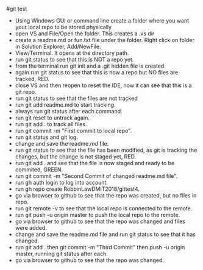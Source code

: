 #git test
- Using Windows GUI or command line create a folder where you want your local repo to be stored physically
- open VS and File/Open the folder. This creates a .vs dir
- create a readme.md or fun.txt file under the folder. Right click on folder in Solution Explorer, Add/NewFile.
- View/Terminal. It opens at the directory path.
- run git status to see that this is NOT a repo yet.
- from the terminal run git init and a .git hidden file is created.
- again run git status to see that this is now a repo but NO files are tracked, RED.
- close VS and then reopen to reset the IDE, now it can see that this is a git repo.
- run git status to see that the files are not tracked
- run git add readme.md to start tracking.
- always run git status after each command.
- run git reset to untrack again.
- run git add . to track all files.
- run git commit -m "First commit to local repo".
- run git status and git log.
- change and save the readme.md file.
- run git status to see that the file has been modified, as git is tracking the changes, but the change is not staged yet, RED.
- run git add . and see that the file is now staged and ready to be commited, GREEN.
- run git commit -m "Second Commit of changed readme.md file".
- run gh auth login to log into account.
- run gh repo create RobbinLawDMIT2018/gittest4.
- go via browser to github to see that the repo was created, but no files in repo.
- run git remote -v to see that the local repo is connected to the remote.
- run git push -u origin master to push the local repo to the remote.
- go via browser to github to see that the repo was changed and files were added.
- change and save the readme.md file and run git status to see that it has changed.
- run git add . then git commit -m "Third Commit" then push -u origin master, running git status after each.
- go via browser to github to see that the repo was changed.